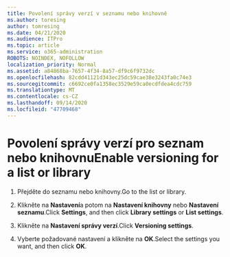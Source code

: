 ```yaml
---
title: Povolení správy verzí v seznamu nebo knihovně
ms.author: toresing
author: tomresing
ms.date: 04/21/2020
ms.audience: ITPro
ms.topic: article
ms.service: o365-administration
ROBOTS: NOINDEX, NOFOLLOW
localization_priority: Normal
ms.assetid: a84868ba-7657-4f34-8a57-df9c6f9732dc
ms.openlocfilehash: 82cdd41121d343ec25dc59cae38e3243fa0c74e3
ms.sourcegitcommit: c6692ce0fa1358ec3529e59ca0ecdfdea4cdc759
ms.translationtype: MT
ms.contentlocale: cs-CZ
ms.lasthandoff: 09/14/2020
ms.locfileid: "47709468"
---
```

# <a name="enable-versioning-for-a-list-or-library"></a><span data-ttu-id="b3827-102">Povolení správy verzí pro seznam nebo knihovnu</span><span class="sxs-lookup"><span data-stu-id="b3827-102">Enable versioning for a list or library</span></span>

1. <span data-ttu-id="b3827-103">Přejděte do seznamu nebo knihovny.</span><span class="sxs-lookup"><span data-stu-id="b3827-103">Go to the list or library.</span></span>
    
2. <span data-ttu-id="b3827-104">Klikněte na **Nastavení**a potom na **Nastavení knihovny** nebo **Nastavení seznamu**.</span><span class="sxs-lookup"><span data-stu-id="b3827-104">Click **Settings**, and then click **Library settings** or **List settings**.</span></span>
    
3. <span data-ttu-id="b3827-105">Klikněte na **Nastavení správy verzí**.</span><span class="sxs-lookup"><span data-stu-id="b3827-105">Click **Versioning settings**.</span></span>
    
4. <span data-ttu-id="b3827-106">Vyberte požadované nastavení a klikněte na **OK**.</span><span class="sxs-lookup"><span data-stu-id="b3827-106">Select the settings you want, and then click **OK**.</span></span>
    

